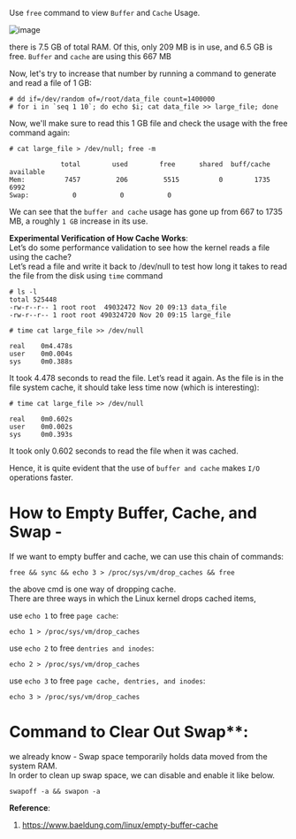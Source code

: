 
Use `free` command to view `Buffer` and `Cache` Usage.  

![image](https://user-images.githubusercontent.com/26399543/147459065-0fd07b97-043c-4ca7-831f-95919cb817e5.png)

there is 7.5 GB of total RAM. Of this, only 209 MB is in use, and 6.5 GB is free. `Buffer` and `cache` are using this 667 MB  

Now, let's try to increase that number by running a command to generate and read a file of 1 GB:  

```shell
# dd if=/dev/random of=/root/data_file count=1400000
# for i in `seq 1 10`; do echo $i; cat data_file >> large_file; done
```

Now, we'll make sure to read this 1 GB file and check the usage with the free command again:  

```shell
# cat large_file > /dev/null; free -m

             total        used        free      shared  buff/cache   available
Mem:          7457         206         5515          0        1735        6992
Swap:           0           0           0
```

We can see that the `buffer and cache` usage has gone up from 667 to 1735 MB, a roughly `1 GB` increase in its use.  

**Experimental Verification of How Cache Works**:  
Let’s do some performance validation to see how the kernel reads a file using the cache?  
Let’s read a file and write it back to /dev/null to test how long it takes to read the file from the disk using `time` command  

```shell
# ls -l                                                                                                                              
total 525448                                                                                                                                           
-rw-r--r-- 1 root root  49032472 Nov 20 09:13 data_file                                                                                                
-rw-r--r-- 1 root root 490324720 Nov 20 09:15 large_file
```
```shell
# time cat large_file >> /dev/null                                                                                                   
                                                                                                                                                       
real    0m4.478s                                                                                                                                       
user    0m0.004s                                                                                                                                       
sys     0m0.388s
```
It took 4.478 seconds to read the file. Let’s read it again. As the file is in the file system cache, it should take less time now (which is interesting):  
```shell
# time cat large_file >> /dev/null                                                                                                   
                                                                                                                                                   
real    0m0.602s                                                                                                                                       
user    0m0.002s                                                                                                                                       
sys     0m0.393s
```
It took only 0.602 seconds to read the file when it was cached.  

Hence, it is quite evident that the use of `buffer and cache` makes `I/O` operations faster.  

# How to Empty Buffer, Cache, and Swap - 

If we want to empty buffer and cache, we can use this chain of commands:  

```shell
free && sync && echo 3 > /proc/sys/vm/drop_caches && free
```

the above cmd is one way of dropping cache.  
There are three ways in which the Linux kernel drops cached items,  

use `echo 1` to free `page cache`:  
```shell
echo 1 > /proc/sys/vm/drop_caches
```
use `echo 2` to free `dentries and inodes`:  
```shell
echo 2 > /proc/sys/vm/drop_caches
```
use `echo 3` to free `page cache, dentries, and inodes`:  
```shell
echo 3 > /proc/sys/vm/drop_caches
```

# Command to Clear Out Swap**:  
we already know - Swap space temporarily holds data moved from the system RAM.  
In order to clean up swap space, we can disable and enable it like below.  

```shell
swapoff -a && swapon -a
```

**Reference**:  
1. https://www.baeldung.com/linux/empty-buffer-cache

